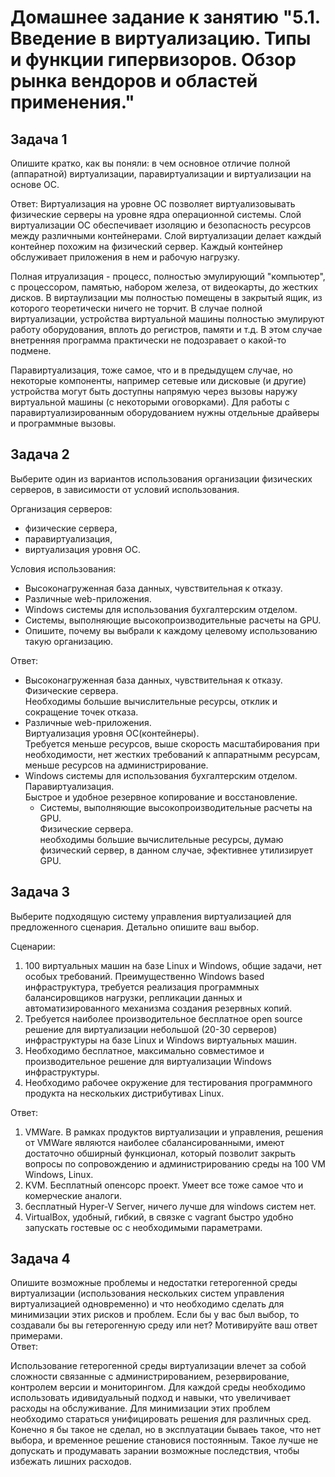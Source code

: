 
# Домашнее задание к занятию "5.1. Введение в виртуализацию. Типы и функции гипервизоров. Обзор рынка вендоров и областей применения."


## Задача 1

Опишите кратко, как вы поняли: в чем основное отличие полной (аппаратной) виртуализации, паравиртуализации и виртуализации на основе ОС.  

Ответ: 
Виртуализация на уровне ОС позволяет виртуализовывать физические серверы на уровне ядра операционной системы. Слой виртуализации ОС обеспечивает изоляцию и безопасность ресурсов между различными контейнерами. Слой виртуализации делает каждый контейнер похожим на физический сервер. Каждый контейнер обслуживает приложения в нем и рабочую нагрузку.

Полная итруализация - процесс, полностью эмулирующий "компьютер", с процессором, памятью, набором железа, от видеокарты, до жестких дисков. В виртаулизации мы полностью помещены в закрытый ящик, из которого теоретически ничего не торчит.
В случае полной виртуализации, устройства виртуальной машины полностью эмулируют работу оборудования, вплоть до регистров, памяти и т.д. В этом случае внетренняя программа практически не подозравает о какой-то подмене.

Паравиртуализация, тоже самое, что и в предыдущем случае, но некоторые компоненты, например сетевые или дисковые (и другие) устройства могут быть доступны напрямую через вызовы наружу виртуальной машины (с некоторыми оговорками). Для работы с паравиртуализированным оборудованием нужны отдельные драйверы и программные вызовы.


## Задача 2

Выберите один из вариантов использования организации физических серверов, в зависимости от условий использования.

Организация серверов:
- физические сервера,
- паравиртуализация,
- виртуализация уровня ОС.

Условия использования:
- Высоконагруженная база данных, чувствительная к отказу.  
- Различные web-приложения.  
- Windows системы для использования бухгалтерским отделом.  
- Системы, выполняющие высокопроизводительные расчеты на GPU.  
- Опишите, почему вы выбрали к каждому целевому использованию такую организацию.  

Ответ:  
- Высоконагруженная база данных, чувствительная к отказу.  
    Физические сервера.  
    Необходимы большие вычислительные ресурсы, отклик и сокращение точек отказа.  
- Различные web-приложения.  
    Виртуализация уровня ОС(контейнеры).  
    Требуется меньше ресурсов, выше скорость масштабирования при необходимости, нет жестких требований к аппаратнымм ресурсам, меньше ресурсов на администрирование.  
- Windows системы для использования бухгалтерским отделом.  
    Паравиртуализация.  
    Быстрое и удобное резервное копирование и восстановление.  
  - Системы, выполняющие высокопроизводительные расчеты на GPU.  
    Физические сервера.  
    необходимы большие вычислительные ресурсы, думаю физический сервер, в данном случае, эфективнее утилизирует GPU.  

## Задача 3

Выберите подходящую систему управления виртуализацией для предложенного сценария. Детально опишите ваш выбор.

Сценарии:

1. 100 виртуальных машин на базе Linux и Windows, общие задачи, нет особых требований. Преимущественно Windows based инфраструктура, требуется реализация программных балансировщиков нагрузки, репликации данных и автоматизированного механизма создания резервных копий.
2. Требуется наиболее производительное бесплатное open source решение для виртуализации небольшой (20-30 серверов) инфраструктуры на базе Linux и Windows виртуальных машин.
3. Необходимо бесплатное, максимально совместимое и производительное решение для виртуализации Windows инфраструктуры.
4. Необходимо рабочее окружение для тестирования программного продукта на нескольких дистрибутивах Linux.

Ответ:  
1. VMWare. В рамках продуктов виртуализации и управления, решения от VMWare являются наиболее сбалансированными, имеют достаточно обширный функционал, который позволит закрыть вопросы по сопровождению и администрированию среды на 100 VM Windows, Linux.  
2.  KVM. Бесплатный опенсорс проект. Умеет все тоже самое что и комерческие аналоги.
3.  бесплатный Hyper-V Server, ничего лучше для windows систем нет. 
4.  VirtualBox, удобный, гибкий, в связке с vagrant быстро удобно запускать гостевые ос с необходимыми параметрами.
    
## Задача 4

Опишите возможные проблемы и недостатки гетерогенной среды виртуализации (использования нескольких систем управления виртуализацией одновременно) и что необходимо сделать для минимизации этих рисков и проблем. Если бы у вас был выбор, то создавали бы вы гетерогенную среду или нет? Мотивируйте ваш ответ примерами.  
Ответ:  

Использование гетерогенной среды виртуализации влечет за собой сложности связанные с администрированием, резервирование, контролем версии и мониторингом. Для каждой среды необходимо использовать идивидуальный подход и навыки, что увеличивает расходы на обслуживание. Для минимизации этих проблем необходимо стараться унифицировать решения для различных сред. Конечно я бы такое не сделал, но в эксплуатации бываеь такое, что нет выбора, и временное решение становися постоянным. Такое лучше не допускать и продумавать зарании возможные последствия, чтобы избежать лишних расходов.  
